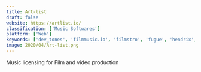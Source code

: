 ```yaml
---
title: Art-list
draft: false 
website: https://artlist.io/
classification: ['Music Softwares']
platform: ['Web']
keywords: ['dev_tones', 'filmmusic.io', 'filmstro', 'fugue', 'hendrix', 'jingle_punks', 'jukedeck', 'music_for_makers', 'music_vine', 'no_lick_music', 'stampede_it!', 'the_music_bed', 'thematic', 'tunepocket', 'unroyalty', 'ccmixter']
image: 2020/04/Art-list.png
---
```

Music licensing for Film and video production